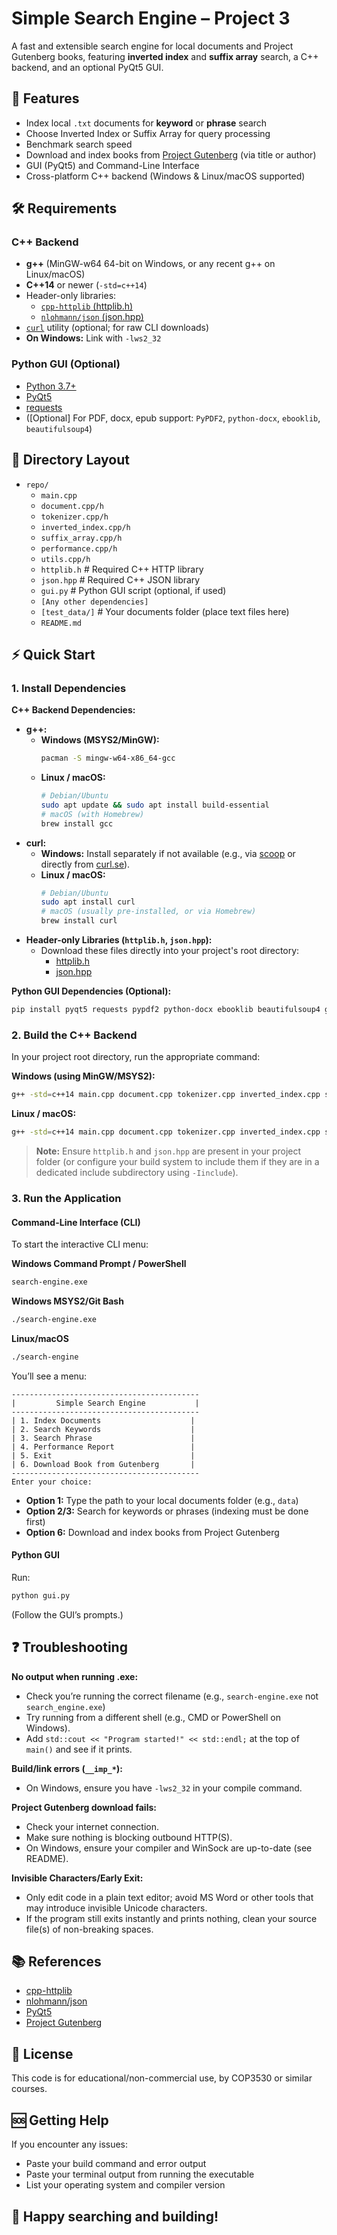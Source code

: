 # Simple Search Engine – Project 3

A fast and extensible search engine for local documents and Project Gutenberg books, featuring **inverted index** and **suffix array** search, a C++ backend, and an optional PyQt5 GUI.

## 🚀 Features

- Index local `.txt` documents for **keyword** or **phrase** search
- Choose Inverted Index or Suffix Array for query processing
- Benchmark search speed
- Download and index books from [Project Gutenberg](https://gutenberg.org) (via title or author)
- GUI (PyQt5) and Command-Line Interface
- Cross-platform C++ backend (Windows & Linux/macOS supported)

## 🛠️ Requirements

### C++ Backend

- **g++** (MinGW-w64 64-bit on Windows, or any recent g++ on Linux/macOS)
- **C++14** or newer (`-std=c++14`)
- Header-only libraries:
  - [`cpp-httplib` (httplib.h)](https://github.com/yhirose/cpp-httplib)
  - [`nlohmann/json` (json.hpp)](https://github.com/nlohmann/json)
- [`curl`](https://curl.se/) utility (optional; for raw CLI downloads)
- **On Windows:** Link with `-lws2_32`

### Python GUI (Optional)

- [Python 3.7+](https://www.python.org/)
- [PyQt5](https://pypi.org/project/PyQt5/)
- [requests](https://pypi.org/project/requests/)
- ([Optional] For PDF, docx, epub support: `PyPDF2`, `python-docx`, `ebooklib`, `beautifulsoup4`)

## 📁 Directory Layout

- `repo/`
    - `main.cpp`
    - `document.cpp/h`
    - `tokenizer.cpp/h`
    - `inverted_index.cpp/h`
    - `suffix_array.cpp/h`
    - `performance.cpp/h`
    - `utils.cpp/h`
    - `httplib.h` # Required C++ HTTP library
    - `json.hpp` # Required C++ JSON library
    - `gui.py` # Python GUI script (optional, if used)
    - `[Any other dependencies]`
    - `[test_data/]` # Your documents folder (place text files here)
    - `README.md`


## ⚡ Quick Start

### 1. Install Dependencies

**C++ Backend Dependencies:**

- **g++:**
  - **Windows (MSYS2/MinGW):**
    ```bash
    pacman -S mingw-w64-x86_64-gcc
    ```
  - **Linux / macOS:**
    ```bash
    # Debian/Ubuntu
    sudo apt update && sudo apt install build-essential
    # macOS (with Homebrew)
    brew install gcc
    ```
- **curl:**
  - **Windows:** Install separately if not available (e.g., via [scoop](https://scoop.sh/) or directly from [curl.se](https://curl.se/)).
  - **Linux / macOS:**
    ```bash
    # Debian/Ubuntu
    sudo apt install curl
    # macOS (usually pre-installed, or via Homebrew)
    brew install curl
    ```
- **Header-only Libraries (`httplib.h`, `json.hpp`):**
  - Download these files directly into your project's root directory:
    - [httplib.h](https://raw.githubusercontent.com/yhirose/cpp-httplib/master/httplib.h)
    - [json.hpp](https://raw.githubusercontent.com/nlohmann/json/develop/single_include/nlohmann/json.hpp)

**Python GUI Dependencies (Optional):**
```bash
pip install pyqt5 requests pypdf2 python-docx ebooklib beautifulsoup4 gutenbergpy
```

### 2. Build the C++ Backend

In your project root directory, run the appropriate command:

**Windows (using MinGW/MSYS2):**
```bash
g++ -std=c++14 main.cpp document.cpp tokenizer.cpp inverted_index.cpp suffix_array.cpp performance.cpp utils.cpp -o search-engine.exe -lws2_32
```

**Linux / macOS:**
```bash
g++ -std=c++14 main.cpp document.cpp tokenizer.cpp inverted_index.cpp suffix_array.cpp performance.cpp utils.cpp -o search-engine
```

> **Note:** Ensure `httplib.h` and `json.hpp` are present in your project folder (or configure your build system to include them if they are in a dedicated include subdirectory using `-Iinclude`).

### 3. Run the Application

#### Command-Line Interface (CLI)

To start the interactive CLI menu:

**Windows Command Prompt / PowerShell**
```bash
search-engine.exe
```
**Windows MSYS2/Git Bash**
```bash
./search-engine.exe
```
**Linux/macOS**
```bash
./search-engine
```

You’ll see a menu:
```
------------------------------------------
|         Simple Search Engine           |
------------------------------------------
| 1. Index Documents                    |
| 2. Search Keywords                    |
| 3. Search Phrase                      |
| 4. Performance Report                 |
| 5. Exit                               |
| 6. Download Book from Gutenberg       |
------------------------------------------
Enter your choice:
```

- **Option 1:** Type the path to your local documents folder (e.g., `data`)
- **Option 2/3:** Search for keywords or phrases (indexing must be done first)
- **Option 6:** Download and index books from Project Gutenberg

#### Python GUI

Run:
```bash
python gui.py
```
(Follow the GUI’s prompts.)

## ❓ Troubleshooting

**No output when running .exe:**
- Check you’re running the correct filename (e.g., `search-engine.exe` not `search_engine.exe`)
- Try running from a different shell (e.g., CMD or PowerShell on Windows).
- Add `std::cout << "Program started!" << std::endl;` at the top of `main()` and see if it prints.

**Build/link errors (`__imp_*`):**
- On Windows, ensure you have `-lws2_32` in your compile command.

**Project Gutenberg download fails:**
- Check your internet connection.
- Make sure nothing is blocking outbound HTTP(S).
- On Windows, ensure your compiler and WinSock are up-to-date (see README).

**Invisible Characters/Early Exit:**
- Only edit code in a plain text editor; avoid MS Word or other tools that may introduce invisible Unicode characters.
- If the program still exits instantly and prints nothing, clean your source file(s) of non-breaking spaces.

## 📚 References

- [cpp-httplib](https://github.com/yhirose/cpp-httplib)
- [nlohmann/json](https://github.com/nlohmann/json)
- [PyQt5](https://wiki.python.org/moin/PyQt)
- [Project Gutenberg](https://gutenberg.org/)

## 📝 License

This code is for educational/non-commercial use, by COP3530 or similar courses.

## 🆘 Getting Help

If you encounter any issues:
- Paste your build command and error output
- Paste your terminal output from running the executable
- List your operating system and compiler version

## 🎉 Happy searching and building!
